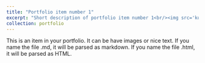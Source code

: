 ```yaml
---
title: "Portfolio item number 1"
excerpt: "Short description of portfolio item number 1<br/><img src='kurupran_cv.htm'>"
collection: portfolio
---
```


This is an item in your portfolio. It can be have images or nice text. If you name the file .md, it will be parsed as markdown. If you name the file .html, it will be parsed as HTML. 
